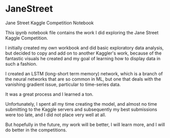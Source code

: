 # JaneStreet
Jane Street Kaggle Competition Notebook

This ipynb notebook file contains the work I did exploring the Jane Street Kaggle Competition.

I initially created my own workbook and did basic exploratory data analysis, but decided to copy and add on to another Kaggler's work, because of the fantastic visuals he created and my goal of learning how to display data in such a fashion.

I created an LSTM (long-short term memory) network, which is a branch of the neural networks that are so common in ML, but one that deals with the vanishing gradient issue, particular to time-series data.

It was a great process and I learned a ton.

Unfortunately, I spent all my time creating the model, and almost no time submitting to the Kaggle servers and subsequently my best submissions were too late, and I did not place very well at all.

But hopefully in the future, my work will be better, I will learn more, and I will do better in the competitions.
